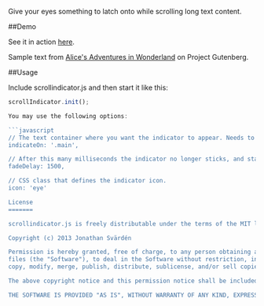 Give your eyes something to latch onto while scrolling long text content.

##Demo

See it in action [here](http://svarden.se/demo/scroll/).

Sample text from [Alice's Adventures in Wonderland](http://www.gutenberg.org/ebooks/28885) on Project Gutenberg.

##Usage

Include scrollindicator.js and then start it like this:

```javascript
scrollIndicator.init();

You may use the following options:

```javascript
// The text container where you want the indicator to appear. Needs to be positioned.
indicateOn: '.main',

// After this many milliseconds the indicator no longer sticks, and starts disappearing.
fadeDelay: 1500,

// CSS class that defines the indicator icon.
icon: 'eye'

License
=======

scrollindicator.js is freely distributable under the terms of the MIT license.

Copyright (c) 2013 Jonathan Svärdén

Permission is hereby granted, free of charge, to any person obtaining a copy of this software and associated documentation
files (the "Software"), to deal in the Software without restriction, including without limitation the rights to use,
copy, modify, merge, publish, distribute, sublicense, and/or sell copies of the Software, and to permit persons to whom the Software is furnished to do so, subject to the following conditions:

The above copyright notice and this permission notice shall be included in all copies or substantial portions of the Software.

THE SOFTWARE IS PROVIDED "AS IS", WITHOUT WARRANTY OF ANY KIND, EXPRESS OR IMPLIED, INCLUDING BUT NOT LIMITED TO THE WARRANTIES OF MERCHANTABILITY, FITNESS FOR A PARTICULAR PURPOSE AND NONINFRINGEMENT. IN NO EVENT SHALL THE AUTHORS OR COPYRIGHT HOLDERS BE LIABLE FOR ANY CLAIM, DAMAGES OR OTHER LIABILITY, WHETHER IN AN ACTION OF CONTRACT, TORT OR OTHERWISE, ARISING FROM, OUT OF OR IN CONNECTION WITH THE SOFTWARE OR THE USE OR OTHER DEALINGS IN THE SOFTWARE.